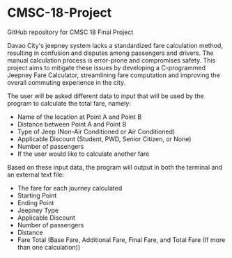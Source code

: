 # CMSC-18-Project
GitHub repository for CMSC 18 Final Project

Davao City's jeepney system lacks a standardized fare calculation method, resulting in confusion and disputes among passengers and drivers. The manual calculation process is error-prone and compromises safety. This project aims to mitigate these issues by developing a C-programmed Jeepney Fare Calculator, streamlining fare computation and improving the overall commuting experience in the city.

The user will be asked different data to input that will be used by the program to calculate the total fare, namely:
- Name of the location at Point A and Point B
- Distance between Point A and Point B
- Type of Jeep (Non-Air Conditioned or Air Conditioned)
- Applicable Discount (Student, PWD, Senior Citizen, or None)
- Number of passengers
- If the user would like to calculate another fare

Based on these input data, the program will output in both the terminal and an external text file:
- The fare for each journey calculated
- Starting Point
- Ending Point
- Jeepney Type
- Applicable Discount
- Number of passengers
- Distance
- Fare Total (Base Fare, Additional Fare, Final Fare, and Total Fare (If more than one calculation))

